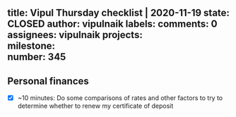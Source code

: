 title:	Vipul Thursday checklist | 2020-11-19
state:	CLOSED
author:	vipulnaik
labels:	
comments:	0
assignees:	vipulnaik
projects:	
milestone:	
number:	345
--
## Personal finances

- [x] ~10 minutes: Do some comparisons of rates and other factors to try to determine whether to renew my certificate of deposit
